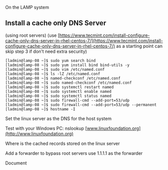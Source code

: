 On the LAMP system

## Install a cache only DNS Server 
(using root servers) (use [https://www.tecmint.com/install-configure-cache-only-dns-server-in-rhel-centos-7/](https://www.tecmint.com/install-configure-cache-only-dns-server-in-rhel-centos-7/) as a starting point can skip step 3 if don’t need extra security)

```console
[ladmin@lamp-08 ~]$ sudo yum search bind
[ladmin@lamp-08 ~]$ sudo yum install bind bind-utils -y
[ladmin@lamp-08 ~]$ sudo vim /etc/named.conf
[ladmin@lamp-08 ~]$ ls -lZ /etc/named.conf
[ladmin@lamp-08 ~]$ named-checkconf /etc/named.conf
[ladmin@lamp-08 ~]$ sudo named-checkconf /etc/named.conf
[ladmin@lamp-08 ~]$ sudo systemctl restart named
[ladmin@lamp-08 ~]$ sudo systemctl enable named
[ladmin@lamp-08 ~]$ sudo systemctl status named
[ladmin@lamp-08 ~]$ sudo firewall-cmd --add-port=53/udp
[ladmin@lamp-08 ~]$ sudo firewall-cmd --add-port=53/udp --permanent
[ladmin@lamp-08 ~]$ hostname -I

```

Set the linux server as the DNS for the host system

Test with your Windows PC: nslookup [www.linuxfoundation.org](http://www.linuxfoundation.org)

Where is the cached records stored on the linux server

Add a forwarder to bypass root servers use 1.1.1.1 as the forwarder

Document
<!--stackedit_data:
eyJoaXN0b3J5IjpbNDg4ODc2NDA5LDczMDk5ODExNl19
-->